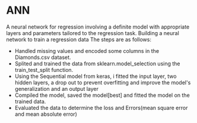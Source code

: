 # ANN
A neural network for regression involving a definite model with appropriate layers and parameters tailored to the regression task.
Building a neural network to train a regression data
The steps are as follows:
  - Handled missing values and encoded some columns in the Diamonds.csv dataset.
  - Splited and trained the data from sklearn.model_selection using the train_test_split function.
  - Using the Sequential model from keras, i fitted the input layer, two hidden layers, a drop out to prevent overfitting and improve the model's generalization and an output layer
  - Compiled the model, saved the model[best] and fitted the model on the trained data.
  - Evaluated the data to determine the loss and Errors(mean square error and mean absolute error)
